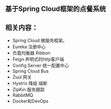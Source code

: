 ## 基于Spring Cloud框架的点餐系统

## 相关内容：

- Spring Cloud 微服务框架。
- Eureka 注册中心
- 负载均衡器 Ribbon
- Feign 声明式的http客户端
- Config Server 统一配置中心
- Spring Cloud Bus 
- Zuul 网关
- Hystrix 降级 熔断
- ZipKin 服务跟踪
- RabbitMQ
- Docker和DevOps
